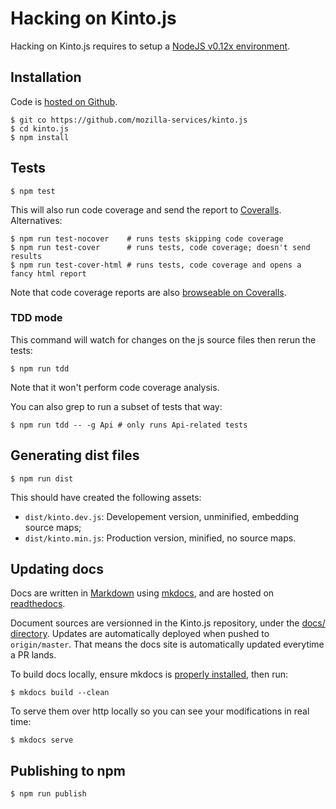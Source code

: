 # Hacking on Kinto.js

Hacking on Kinto.js requires to setup a [NodeJS v0.12x environment](https://nodejs.org/download/).

## Installation

Code is [hosted on Github](https://github.com/mozilla-services/kinto.js).

    $ git co https://github.com/mozilla-services/kinto.js
    $ cd kinto.js
    $ npm install

## Tests

    $ npm test

This will also run code coverage and send the report to [Coveralls](http://coveralls.io/). Alternatives:

    $ npm run test-nocover    # runs tests skipping code coverage
    $ npm run test-cover      # runs tests, code coverage; doesn't send results
    $ npm run test-cover-html # runs tests, code coverage and opens a fancy html report

Note that code coverage reports are also [browseable on Coveralls](https://coveralls.io/r/mozilla-services/kinto.js).

### TDD mode

This command will watch for changes on the js source files then rerun the tests:

    $ npm run tdd

Note that it won't perform code coverage analysis.

You can also grep to run a subset of tests that way:

    $ npm run tdd -- -g Api # only runs Api-related tests

## Generating dist files

    $ npm run dist

This should have created the following assets:

-  `dist/kinto.dev.js`: Developement version, unminified, embedding source maps;
-  `dist/kinto.min.js`: Production version, minified, no source maps.

## Updating docs

Docs are written in [Markdown](http://daringfireball.net/projects/markdown/syntax) using [mkdocs](http://www.mkdocs.org/), and are hosted on [readthedocs](https://readthedocs.org/).

Document sources are versionned in the Kinto.js repository, under the [docs/ directory](https://github.com/mozilla-services/kinto.js/tree/master/docs). Updates are automatically deployed when pushed to `origin/master`. That means the docs site is automatically updated everytime a PR lands.

To build docs locally, ensure mkdocs is [properly installed](http://www.mkdocs.org/#installation), then run:

    $ mkdocs build --clean

To serve them over http locally so you can see your modifications in real time:

    $ mkdocs serve

## Publishing to npm

    $ npm run publish
